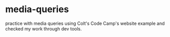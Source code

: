 # media-queries
practice with media queries using Colt's Code Camp's website example and checked my work through dev tools.
